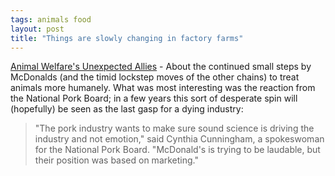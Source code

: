 ```yaml
---
tags: animals food
layout: post
title: "Things are slowly changing in factory farms"
---
```




<p>
<a href="http://www.nytimes.com/2003/06/25/business/25MEAT.html?8hpib">Animal Welfare's Unexpected Allies</a> - About the continued small steps by McDonalds (and the timid lockstep moves of the other chains) to treat animals more humanely. What was most interesting was the reaction from the National Pork Board; in a few years this sort of desperate spin will (hopefully) be seen as the last gasp for a dying industry:
</p>

<blockquote>"The pork industry wants to make sure sound science is driving the industry and not emotion," said Cynthia Cunningham, a spokeswoman for the National Pork Board. "McDonald's is trying to be laudable, but their position was based on marketing."</blockquote>


